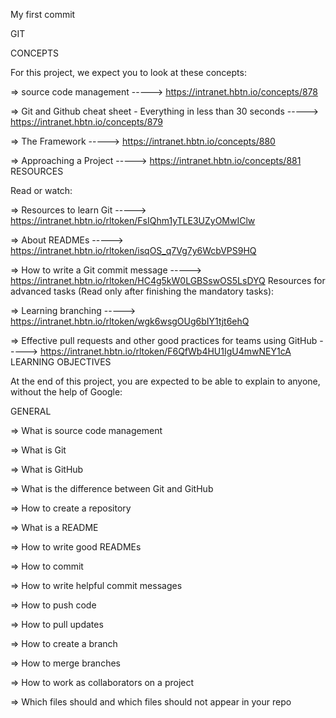 My first commit

GIT

CONCEPTS

For this project, we expect you to look at these concepts:

   => source code management  ----->  https://intranet.hbtn.io/concepts/878

   => Git and Github cheat sheet - Everything in less than 30 seconds  -----> https://intranet.hbtn.io/concepts/879

   => The Framework  -----> https://intranet.hbtn.io/concepts/880

   => Approaching a Project  -----> https://intranet.hbtn.io/concepts/881
RESOURCES

Read or watch:

   => Resources to learn Git  -----> https://intranet.hbtn.io/rltoken/FsIQhm1yTLE3UZyOMwIClw

   => About READMEs  -----> https://intranet.hbtn.io/rltoken/isqOS_q7Vg7y6WcbVPS9HQ

   => How to write a Git commit message  -----> https://intranet.hbtn.io/rltoken/HC4g5kW0LGBSswOS5LsDYQ
Resources for advanced tasks (Read only after finishing the mandatory tasks):

   => Learning branching  -----> https://intranet.hbtn.io/rltoken/wgk6wsgOUg6bIY1tjt6ehQ

   => Effective pull requests and other good practices for teams using GitHub  -----> https://intranet.hbtn.io/rltoken/F6QfWb4HU1IgU4mwNEY1cA
LEARNING OBJECTIVES

At the end of this project, you are expected to be able to explain to anyone, without the help of Google:

GENERAL

=> What is source code management

=> What is Git

=> What is GitHub

=> What is the difference between Git and GitHub

=> How to create a repository

=> What is a README

=> How to write good READMEs

=> How to commit

=> How to write helpful commit messages

=> How to push code

=> How to pull updates

=> How to create a branch

=> How to merge branches

=> How to work as collaborators on a project

=> Which files should and which files should not appear in your repo
